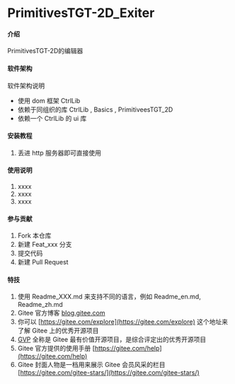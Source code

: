 <!--
 * @Date: 2022-04-27 20:05:22
 * @LastEditors: Darth_Eternalfaith
 * @LastEditTime: 2022-04-27 21:08:39
 * @FilePath: \PrimitivesTGT-2D_Editor\README.md
-->
# PrimitivesTGT-2D_Exiter

#### 介绍
PrimitivesTGT-2D的编辑器

#### 软件架构
软件架构说明
* 使用 dom 框架 CtrlLib
* 依赖于同组织的库 CtrlLib , Basics ,  PrimitiveesTGT_2D
* 依赖一个 CtrlLib 的 ui 库

#### 安装教程

1.  丢进 http 服务器即可直接使用

#### 使用说明

1.  xxxx
2.  xxxx
3.  xxxx

#### 参与贡献

1.  Fork 本仓库
2.  新建 Feat_xxx 分支
3.  提交代码
4.  新建 Pull Request


#### 特技

1.  使用 Readme\_XXX.md 来支持不同的语言，例如 Readme\_en.md, Readme\_zh.md
2.  Gitee 官方博客 [blog.gitee.com](https://blog.gitee.com)
3.  你可以 [https://gitee.com/explore](https://gitee.com/explore) 这个地址来了解 Gitee 上的优秀开源项目
4.  [GVP](https://gitee.com/gvp) 全称是 Gitee 最有价值开源项目，是综合评定出的优秀开源项目
5.  Gitee 官方提供的使用手册 [https://gitee.com/help](https://gitee.com/help)
6.  Gitee 封面人物是一档用来展示 Gitee 会员风采的栏目 [https://gitee.com/gitee-stars/](https://gitee.com/gitee-stars/)
